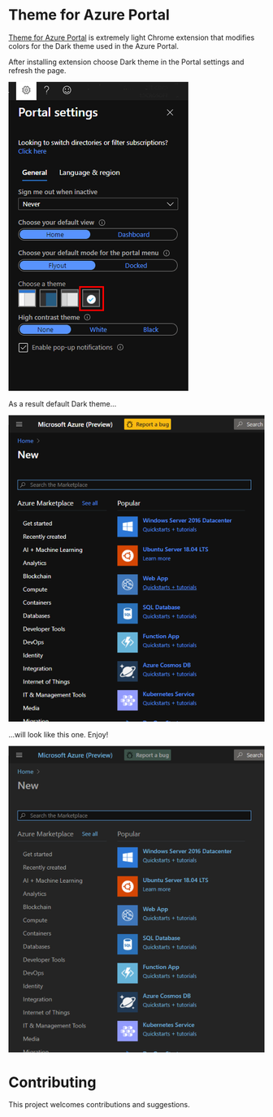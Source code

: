 # Theme for Azure Portal


[Theme for Azure Portal](https://chrome.google.com/webstore/detail/easy-theme-for-azure-port/jnfbljnollcdbbfmenlajfbnjgocifgc) is extremely light Chrome extension that modifies colors for the Dark theme used in the Azure Portal.

After installing extension choose Dark theme in the Portal settings and refresh the page.

![](images/demo_settings.png)

As a result default Dark theme...

![](images/demo_old.png)

...will look like this one.  Enjoy!

![](images/demo_new.png)

# Contributing

This project welcomes contributions and suggestions.